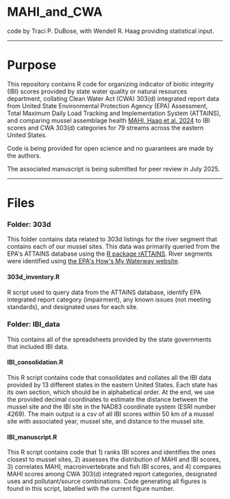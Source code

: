 # MAHI_and_CWA
code by Traci P. DuBose, with Wendell R. Haag providing statistical input.

-------------------------------

# Purpose

This repository contains R code for organizing indicator of biotic integrity (IBI) scores provided by state water quality or natural resources department, collating Clean Water Act (CWA) 303(d) integrated report data from United State Environmental Protection Agency (EPA) Assessment, Total Maximum Daily Load Tracking and Implementation System (ATTAINS), and comparing mussel assemblage health [MAHI, Haag et al. 2024](https://www.journals.uchicago.edu/doi/abs/10.1086/730378?journalCode=fws) to IBI scores and CWA 303(d) categories for 79 streams across the eastern United States. 

Code is being provided for open science and no guarantees are made by the authors. 

The associated manuscript is being submitted for peer review in July 2025. 

-------------------------------

# Files

### Folder: 303d
This folder contains data related to 303d listings for the river segment that contains each of our mussel sites. This data was primarily queried from the EPA's ATTAINS database using the [R package rATTAINS](https://github.com/mps9506/rATTAINS). River segments were identified using [the EPA's How's My Waterway website](https://mywaterway.epa.gov/). 

#### 303d_inventory.R
R script used to query data from the ATTAINS database, identify EPA integrated report category (impairment), any known issues (not meeting standards), and designated uses for each site. 

### Folder: IBI_data
This contains all of the spreadsheets provided by the state governments that included IBI data.  

#### IBI_consolidation.R
This R script contains code that consolidates and collates all the IBI data provided by 13 different states in the eastern United States. Each state has its own section, which should be in alphabetical order. At the end, we use the provided decimal coordinates to estimate the distance between the mussel site and the IBI site in the NAD83 coordinate system (ESRI number 4269). The main output is a csv of all IBI scores within 50 km of a mussel site with associated year, mussel site, and distance to the mussel site. 

#### IBI_manuscript.R
This R script contains code that 1) ranks IBI scores and identifies the ones closest to mussel sites, 2) assesses the distribution of MAHI and IBI scores, 3) correlates MAHI, macroinvertebrate and fish IBI scores, and 4) compares MAHI scores among CWA 303(d) integrated report categories, designated uses and pollutant/source combinations. Code generating all figures is found in this script, labelled with the current figure number. 

